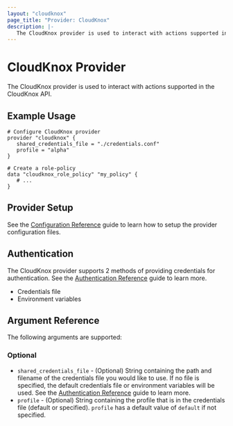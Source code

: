 ```yaml
---
layout: "cloudknox"
page_title: "Provider: CloudKnox"
description: |-
   The CloudKnox provider is used to interact with actions supported in the CloudKnox API
---
```


# CloudKnox Provider

The CloudKnox provider is used to interact with actions supported in the CloudKnox API.


## Example Usage

```hcl
# Configure CloudKnox provider
provider "cloudknox" {
   shared_credentials_file = "./credentials.conf"
   profile = "alpha" 
}

# Create a role-policy
data "cloudknox_role_policy" "my_policy" {
   # ...
}
``` 

## Provider Setup

See the [Configuration Reference](/docs/providers/cloudknox/guides/configuration_reference.md) guide to learn how to setup the provider configuration files. 

## Authentication

The CloudKnox provider supports 2 methods of providing credentials for authentication. See the [Authentication Reference](/docs/providers/cloudknox/guides/authentication_reference.md) guide to learn more.

- Credentials file
- Environment variables

## Argument Reference

The following arguments are supported:

### Optional

* `shared_credentials_file` - (Optional) String containing the path and filename of the credentials file you would like to use. If no file is specified, the default credentials file or environment variables will be used. See the [Authentication Reference](/docs/providers/cloudknox/guides/authentication_reference.md) guide to learn more.
* `profile` - (Optional) String containing the profile that is in the credentials file (default or specified). `profile` has a default value of `default` if not specified.



